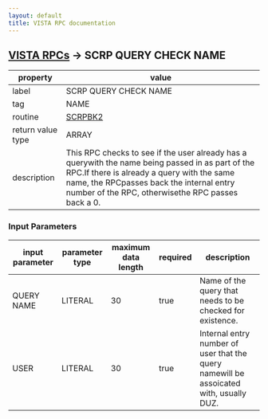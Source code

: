 ```yaml
---
layout: default
title: VISTA RPC documentation
---
```




## [VISTA RPCs](TableOfContent.md) &#8594; SCRP QUERY CHECK NAME 

 property | value 
--- | --- 
 label | SCRP QUERY CHECK NAME
 tag | NAME
 routine | [SCRPBK2](http://code.osehra.org/dox/Routine_SCRPBK2_source.html)
 return value type | ARRAY
 description | This RPC checks to see if the user already has a querywith the name being passed in as part of the RPC.If there is already a query with the same name, the RPCpasses back the internal entry number of the RPC, otherwisethe RPC passes back a 0.

### Input Parameters

| input parameter | parameter type | maximum data length | required | description | 
| --- | --- | --- | --- | --- | 
| QUERY NAME | LITERAL | 30 | true | Name of the query that needs to be checked for existence. | 
| USER | LITERAL | 30 | true | Internal entry number of user that the query namewill be assoicated with, usually DUZ. | 